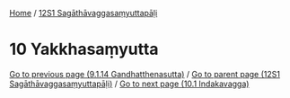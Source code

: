 
[Home](/) / [12S1 Sagāthāvaggasaṃyuttapāḷi](../12S1.md)

# 10 Yakkhasaṃyutta


[Go to previous page (9.1.14 Gandhatthenasutta)](9/9.1/9.1.14.md) / [Go to parent page (12S1 Sagāthāvaggasaṃyuttapāḷi)](0.md) / [Go to next page (10.1 Indakavagga)](10/10.1.md)


